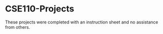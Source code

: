 # CSE110-Projects
These projects were completed with an instruction sheet and no assistance from others.
